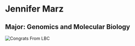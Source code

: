 # Jennifer Marz

## Major: Genomics and Molecular Biology


<img class="markdownImage" src="./markdownAssetPath/Congrats-from-LBC.png" alt="Congrats From LBC"/>